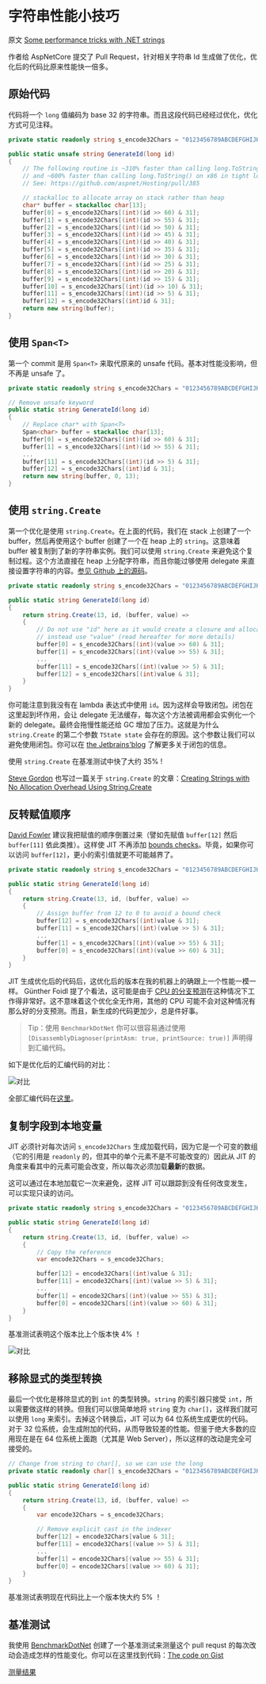 # 字符串性能小技巧

原文 [Some performance tricks with .NET strings](https://www.meziantou.net/some-performance-tricks-with-dotnet-strings.htm)

作者给 AspNetCore 提交了 Pull Request，针对相关字符串 Id 生成做了优化，优化后的代码比原来性能快一倍多。

## 原始代码

代码将一个 `long` 值编码为 base 32 的字符串。而且这段代码已经经过优化，优化方式可见注释。

```cs
private static readonly string s_encode32Chars = "0123456789ABCDEFGHIJKLMNOPQRSTUV";

public static unsafe string GenerateId(long id)
{
    // The following routine is ~310% faster than calling long.ToString() on x64
    // and ~600% faster than calling long.ToString() on x86 in tight loops of 1 million+ iterations
    // See: https://github.com/aspnet/Hosting/pull/385

    // stackalloc to allocate array on stack rather than heap
    char* buffer = stackalloc char[13];
    buffer[0] = s_encode32Chars[(int)(id >> 60) & 31];
    buffer[1] = s_encode32Chars[(int)(id >> 55) & 31];
    buffer[2] = s_encode32Chars[(int)(id >> 50) & 31];
    buffer[3] = s_encode32Chars[(int)(id >> 45) & 31];
    buffer[4] = s_encode32Chars[(int)(id >> 40) & 31];
    buffer[5] = s_encode32Chars[(int)(id >> 35) & 31];
    buffer[6] = s_encode32Chars[(int)(id >> 30) & 31];
    buffer[7] = s_encode32Chars[(int)(id >> 25) & 31];
    buffer[8] = s_encode32Chars[(int)(id >> 20) & 31];
    buffer[9] = s_encode32Chars[(int)(id >> 15) & 31];
    buffer[10] = s_encode32Chars[(int)(id >> 10) & 31];
    buffer[11] = s_encode32Chars[(int)(id >> 5) & 31];
    buffer[12] = s_encode32Chars[(int)id & 31];
    return new string(buffer);
}
```

## 使用 `Span<T>`

第一个 commit 是用 `Span<T>` 来取代原来的 unsafe 代码。基本对性能没影响，但不再是 unsafe 了。

```cs
private static readonly string s_encode32Chars = "0123456789ABCDEFGHIJKLMNOPQRSTUV";

// Remove unsafe keyword
public static string GenerateId(long id)
{
    // Replace char* with Span<T>
    Span<char> buffer = stackalloc char[13];
    buffer[0] = s_encode32Chars[(int)(id >> 60) & 31];
    buffer[1] = s_encode32Chars[(int)(id >> 55) & 31];
    ...
    buffer[11] = s_encode32Chars[(int)(id >> 5) & 31];
    buffer[12] = s_encode32Chars[(int)id & 31];
    return new string(buffer, 0, 13);
}
```

## 使用 `string.Create`

第一个优化是使用 `string.Create`。在上面的代码，我们在 stack 上创建了一个 buffer，然后再使用这个 buffer 创建了一个在 heap 上的 `string`。这意味着 buffer 被复制到了新的字符串实例。我们可以使用 `string.Create` 来避免这个复制过程。这个方法直接在 heap 上分配字符串，而且你能过够使用 delegate 来直接设置字符串的内容。[参见 Github 上的源码](https://github.com/dotnet/corefx/blob/88ec3d985b4879bd77b7821f154663099e7bae29/src/Common/src/CoreLib/System/String.cs#L343)。

```cs
private static readonly string s_encode32Chars = "0123456789ABCDEFGHIJKLMNOPQRSTUV";

public static string GenerateId(long id)
{
    return string.Create(13, id, (buffer, value) =>
    {
        // Do not use "id" here as it would create a closure and allocate
        // instead use "value" (read hereafter for more details)
        buffer[0] = s_encode32Chars[(int)(value >> 60) & 31];
        buffer[1] = s_encode32Chars[(int)(value >> 55) & 31];
        ...
        buffer[11] = s_encode32Chars[(int)(value >> 5) & 31];
        buffer[12] = s_encode32Chars[(int)value & 31];
    }
}
```

你可能注意到我没有在 lambda 表达式中使用 `id`。因为这样会导致闭包。闭包在这里起到坏作用，会让 delegate 无法缓存，每次这个方法被调用都会实例化一个新的 delegate。最终会拖慢性能还给 GC 增加了压力。这就是为什么 `string.Create` 的第二个参数 `TState state` 会存在的原因。这个参数让我们可以避免使用闭包。你可以在 [the Jetbrains'blog](https://blog.jetbrains.com/dotnet/2014/07/24/unusual-ways-of-boosting-up-app-performance-lambdas-and-linqs/) 了解更多关于闭包的信息。

使用 `string.Create` 在基准测试中快了大约 35% !

[Steve Gordon](https://twitter.com/stevejgordon) 也写过一篇关于 `string.Create` 的文章：[Creating Strings with No Allocation Overhead Using String.Create](https://www.stevejgordon.co.uk/creating-strings-with-no-allocation-overhead-using-string-create-csharp)

## 反转赋值顺序

[David Fowler](https://twitter.com/davidfowl) 建议我把赋值的顺序倒置过来（譬如先赋值 `buffer[12]` 然后 `buffer[11]` 依此类推）。这样使 JIT 不再添加 [bounds checks](https://en.wikipedia.org/wiki/Bounds_checking)。毕竟，如果你可以访问 `buffer[12]`，更小的索引值就更不可能越界了。

```cs
private static readonly string s_encode32Chars = "0123456789ABCDEFGHIJKLMNOPQRSTUV";

public static string GenerateId(long id)
{
    return string.Create(13, id, (buffer, value) =>
    {
        // Assign buffer from 12 to 0 to avoid a bound check
        buffer[12] = s_encode32Chars[(int)value & 31];
        buffer[11] = s_encode32Chars[(int)(value >> 5) & 31];
        ...
        buffer[1] = s_encode32Chars[(int)(value >> 55) & 31];
        buffer[0] = s_encode32Chars[(int)(value >> 60) & 31];
    }
}
```

JIT 生成优化后的代码后，这优化后的版本在我的机器上的确跟上一个性能一模一样。 Günther Foidl 提了个看法，这可能是由于 [CPU 的分支预测](https://en.wikipedia.org/wiki/Branch_predictor)在这种情况下工作得非常好。这不意味着这个优化全无作用，其他的 CPU 可能不会对这种情况有那么好的分支预测。而且，新生成的代码更加少，总是件好事。

> Tip：使用 `BenchmarkDotNet` 你可以很容易通过使用 `[DisassemblyDiagnoser(printAsm: true, printSource: true)]` 声明得到汇编代码。

如下是优化后的汇编代码的对比：

![对比](https://www.meziantou.net/assets/boundscheck.png?v=45a668d7&utm_medium=social&utm_source=web)

全部汇编代码在[这里](https://gist.github.com/meziantou/7ab15c70f7e9fc0b55dec4b074fb3209#file-bounds-check-assembly-txt)。

## 复制字段到本地变量

JIT 必须针对每次访问 `s_encode32Chars` 生成加载代码，因为它是一个可变的数组（它的引用是 `readonly` 的，但其中的单个元素不是不可能改变的）因此从 JIT 的角度来看其中的元素可能会改变，所以每次必须加载**最新**的数据。

这可以通过在本地加载它一次来避免，这样 JIT 可以跟踪到没有任何改变发生，可以实现只读的访问。

```cs
private static readonly string s_encode32Chars = "0123456789ABCDEFGHIJKLMNOPQRSTUV";

public static string GenerateId(long id)
{
    return string.Create(13, id, (buffer, value) =>
    {
        // Copy the reference
        var encode32Chars = s_encode32Chars;

        buffer[12] = encode32Chars[(int)value & 31];
        buffer[11] = encode32Chars[(int)(value >> 5) & 31];
        ...
        buffer[1] = encode32Chars[(int)(value >> 55) & 31];
        buffer[0] = encode32Chars[(int)(value >> 60) & 31];
    }
}
```

基准测试表明这个版本比上个版本快 4% ！

![对比](https://www.meziantou.net/assets/loadstring.png?v=a077dd90&utm_medium=social&utm_source=web)

## 移除显式的类型转换

最后一个优化是移除显式的到 `int` 的类型转换。`string` 的索引器只接受 `int`，所以需要做这样的转换。但我们可以很简单地将 `string` 变为 `char[]`，这样我们就可以使用 `long` 来索引。去掉这个转换后，JIT 可以为 64 位系统生成更优的代码。对于 32 位系统，会生成附加的代码，从而导致较差的性能。但鉴于绝大多数的应用现在是在 64 位系统上面跑（尤其是 Web Server），所以这样的改动是完全可接受的。

```cs
// Change from string to char[], so we can use the long
private static readonly char[] s_encode32Chars = "0123456789ABCDEFGHIJKLMNOPQRSTUV".ToCharArray();

public static string GenerateId(long id)
{
    return string.Create(13, id, (buffer, value) =>
    {
        var encode32Chars = s_encode32Chars;

        // Remove explicit cast in the indexer
        buffer[12] = encode32Chars[value & 31];
        buffer[11] = encode32Chars[(value >> 5) & 31];
        ...
        buffer[1] = encode32Chars[(value >> 55) & 31];
        buffer[0] = encode32Chars[(value >> 60) & 31];
    }
}
```

基准测试表明现在代码比上一个版本快大约 5% ！

## 基准测试

我使用 [BenchmarkDotNet](https://www.meziantou.net/comparing-implementations-with-benchmarkdotnet.htm?utm_medium=social&utm_source=web) 创建了一个基准测试来测量这个 pull requst 的每次改动会造成怎样的性能变化。你可以在这里找到代码：[The code on Gist](https://gist.github.com/meziantou/7ab15c70f7e9fc0b55dec4b074fb3209#file-code-cs)

[测量结果](https://gist.github.com/meziantou/7ab15c70f7e9fc0b55dec4b074fb3209#file-results-md)